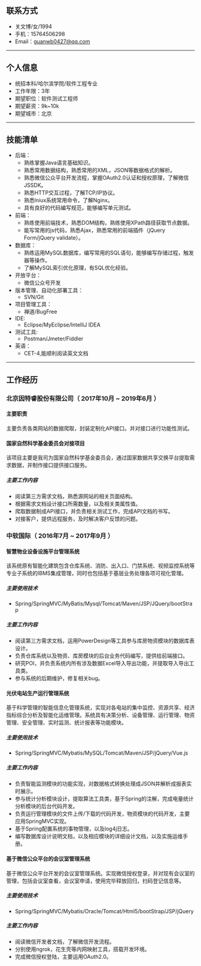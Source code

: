 ## 联系方式

- 关文博/女/1994
- 手机：15764506298
- Email：guanwb0427@qq.com

---
## 个人信息

- 统招本科/哈尔滨学院/软件工程专业
- 工作年限：3年
- 期望职位：软件测试工程师
- 期望薪资：9k~10k
- 期望城市：北京

---
## 技能清单
- 后端：
	- 熟练掌握Java语言基础知识。
	- 熟悉常用数据结构，熟悉常用的XML，JSON等数据格式的解析。
	- 熟悉微信公众平台开发流程，掌握OAuth2.0认证和授权原理，了解微信JSSDK。
	- 熟悉HTTP交互过程，了解TCP/IP协议。
	- 熟悉lniux系统常用命令，了解Nginx。
	- 具有良好的代码编写规范，能够编写单元测试。
- 前端：
	- 熟练使用前端技术，熟悉DOM结构，熟练使用XPath路径获取节点数据。
	- 能写常用的js代码，熟悉Ajax，熟悉常用的前端插件（jQuery Form/jQuery validate）。
- 数据库：
	- 熟练运用MySQL数据库，编写常用的SQL语句，能够编写存储过程，触发器等操作。
	- 了解MySQL索引优化原理，有SQL优化经验。
- 开放平台：
	- 微信公众号开发
- 版本管理、自动化部署工具：
	- SVN/Git
- 项目管理工具：
	- 禅道/BugFree
- IDE:
	- Eclipse/MyEclipse/IntelliJ IDEA
- 测试工具:
	- Postman/Jmeter/Fiddler
- 英语：
	- CET-4,能顺利阅读英文文档
	
---
## 工作经历
### 北京因特睿股份有限公司（ 2017年10月 ~ 2019年6月 ）
#### 主要职责
   主要负责各类网站的数据爬取，封装定制化API接口。并对接口进行功能性测试。
#### 国家自然科学基金委员会对接项目 
   该项目主要是我司为国家自然科学基金委员会，通过国家数据共享交换平台提取需求数据，并制作接口提供接口服务。
##### 主要工作内容   
- 阅读第三方需求文档，熟悉源网站的相关页面结构。
- 根据需求文档设计接口所需数量，以及相关类属性值。
- 爬取数据制成API接口，并负责相关测试工作，完成API文档的书写。
- 对接客户，提供远程服务，及时解决客户反馈的问题。

### 中软国际（ 2016年7月 ~ 2017年9月 ）
#### 智慧物业设备设施平台管理系统 
   该系统原有智能化建筑包含仓库系统、消防、出入口、门禁系统、视频监控系统等专业子系统的IBMS集成管理，同时也包括基于基层业务处理各项可视化管理。
##### 主要使用技术
- Spring/SpringMVC/MyBatis/Mysql/Tomcat/Maven/JSP/JQuery/bootStrap
##### 主要工作内容
- 阅读第三方需求文档，运用PowerDesign等工具参与库房物资模块的数据库表设计。
- 负责仓库系统以及物资、库房模块的后台业务代码编写，提供给前端接口。
- 研究POI，并负责系统内所有涉及数据Excel导入导出功能，并提取导入导出工具类。
- 参与系统的后期维护，修复相关bug。

#### 光伏电站生产运行管理系统 
   基于科学管理的智能信息化管理系统，实现对各电站的集中监控、资源共享、经济指标综合分析及智能化运维管理。系统具有决策分析、设备管理、运行管理、物资管理、安全管理、实时监测、统计报表等功能模块。
##### 主要使用技术
- Spring/SpringMVC/Mybatis/MySQL/Tomcat/Maven/JSP/jQuery/Vue.js
##### 主要工作内容
- 负责智能监测模块的功能实现，对数据格式转换处理成JSON并解析成报表实时展示。
- 参与统计分析模块设计，提取算法工具类，基于Spring的注解，完成电量统计分析模块的后台代码开发。
- 负责运行管理模块的文件上传/下载的代码开发，物资模块的代码开发，主要应用SpringMVC实现。
- 基于Spring配置系统的事物管理，以及log4j日志。
- 编写数据库设计说明文档，以及相应模块的详细设计文档，以及实施运维手册。

#### 基于微信公众平台的会议室管理系统 
基于微信公众平台开发的会议室管理系统。实现微信授权登录，并对现有会议室的管理，包括会议室查看，会议室申请，使用完毕释放回归，扫码登记信息等。
##### 主要使用技术
- Spring/SpringMVC/Mybatis/Oracle/Tomcat/Html5/bootStrap/JSP/jQuery
##### 主要工作内容
- 阅读微信开发者文档，了解微信开发流程。
- 分别使用ngrok，花生壳等内网映射工具，搭载开发环境。
- 完成微信授权登陆，主要运用OAuth2.0。
